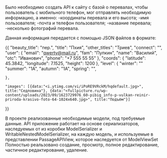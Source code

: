Было необходимо создать API к сайту с базой о перевалах, чтобы пользователь с мобильного телефон, мог отправлять необходимую
информацию, а именно: 
-координаты перевала и его высота;
-имя пользователя;
-почта и телефон пользователя;
-название перевала;
-несколько фотографий перевала.

Данная информация передается с помощью JSON файлов в формате:


{{
    "beauty_title": "пер.",
    "title": "Пхия",
    "other_titles": "Триев",
    "connect": "",
    "user": {
        "email": "qwerty@mail.ru",
        "fam": "Пупкин",
        "name": "Василий",
        "otc": "Иванович",
        "phone": "+7 555 55 55"
    },
    "coords": {
        "latitude": 45.3842,
        "longitude": 7.1525,
        "height": 1200
    },
    "level": {
	"winter": ""
        "summer": "1А",
        "autumn": "1А",
        "spring": "",
        
    },
    
    "images": [{data:"<i.ytimg.com/vi/iPoRE9VRckM/hqdefault.jpg>", title:"Седловина"}, {data:"<fullpicture.ru/wp-content/uploads/2023/09/1623729976_60-pibig_info-p-vulkan-reinir-priroda-krasivo-foto-64-1024x640.jpg>", title:"Подъём"}]
}}


В проекте реализованные необходимые модели, под требуемые данные. API приложение работает на основе сериализаторов, наследуемых от из коробки
ModelSerializer и WritableNestedModelSerializer, на каждую модель, и используемые в представлении PassageAPIView, которое наследуется от ModelViewSet
Полностью реальзовано создание, просмотр, полное редактирование, частичное редактирование, удаление.
